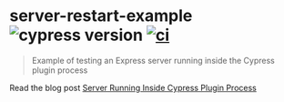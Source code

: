 # server-restart-example ![cypress version](https://img.shields.io/badge/cypress-9.1.1-brightgreen) [![ci](https://github.com/bahmutov/server-restart-example/actions/workflows/ci.yml/badge.svg?branch=main)](https://github.com/bahmutov/server-restart-example/actions/workflows/ci.yml)
> Example of testing an Express server running inside the Cypress plugin process

Read the blog post [Server Running Inside Cypress Plugin Process](https://glebbahmutov.com/blog/restart-server/)
